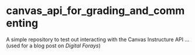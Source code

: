 # canvas_api_for_grading_and_commenting

A simple repository to test out interacting with the Canvas Instructure API ... (used for a blog post on *Digital Forays*)